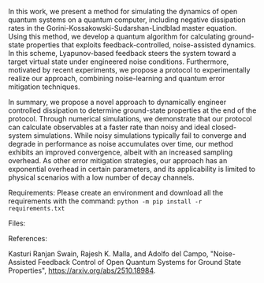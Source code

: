 In this work, we present a method for simulating the dynamics of open quantum systems on a quantum computer, including negative dissipation rates in the Gorini-Kossakowski-Sudarshan-Lindblad master equation. Using this method, we develop a quantum algorithm for calculating ground-state properties that exploits feedback-controlled, noise-assisted dynamics. In this scheme, Lyapunov-based feedback steers the system toward a target virtual state under engineered noise conditions. Furthermore, motivated by recent experiments, we propose a protocol to experimentally realize our approach, combining noise-learning and quantum error mitigation techniques.

In summary, we propose a novel approach to dynamically engineer controlled dissipation to determine ground-state properties at the end of the protocol. Through numerical simulations, we demonstrate that our protocol can calculate observables at a faster rate than noisy and ideal closed-system simulations. While noisy simulations typically fail to converge and degrade in performance as noise accumulates over time, our method exhibits an improved convergence, albeit with an increased sampling overhead. As other error mitigation strategies, our approach has an exponential overhead in certain parameters, and its applicability is limited to physical scenarios with a low number of decay channels.


Requirements: 
Please create an environment and download all the requirements with the command: 
```python -m pip install -r requirements.txt```

Files:


References:

Kasturi Ranjan Swain, Rajesh K. Malla, and Adolfo del Campo, "Noise-Assisted Feedback Control of Open Quantum Systems for Ground State Properties", https://arxiv.org/abs/2510.18984.
